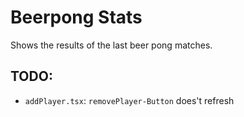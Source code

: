 # Beerpong Stats
Shows the results of the last beer pong matches.

## TODO:
* `addPlayer.tsx`: `removePlayer-Button` does't refresh